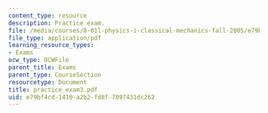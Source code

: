 ```yaml
---
content_type: resource
description: Practice exam.
file: /media/courses/8-01l-physics-i-classical-mechanics-fall-2005/e79bf4cd1410a2b2fd8f7097431dc262_practice_exam3.pdf
file_type: application/pdf
learning_resource_types:
- Exams
ocw_type: OCWFile
parent_title: Exams
parent_type: CourseSection
resourcetype: Document
title: practice_exam3.pdf
uid: e79bf4cd-1410-a2b2-fd8f-7097431dc262
---
```


